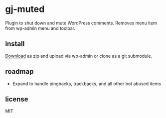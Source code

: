 # gj-muted
Plugin to shut down and mute WordPress comments. Removes menu item from wp-admin menu and toolbar.

## install

[Download](https://github.com/GunnJerkens/gj-muted/archive/master.zip) as zip and upload via wp-admin or clone as a git submodule.

## roadmap

- Expand to handle pingbacks, trackbacks, and all other bot abused items  

## license

MIT
